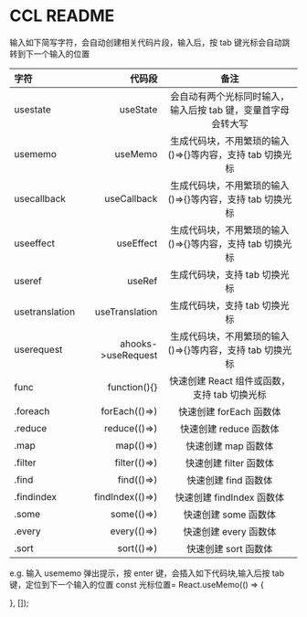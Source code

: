 # CCL README

输入如下简写字符，会自动创建相关代码片段，输入后，按 tab 键光标会自动跳转到下一个输入的位置

| 字符           |             代码段 |                             备注                              |
| :------------- | -----------------: | :-----------------------------------------------------------: |
| usestate       |           useState | 会自动有两个光标同时输入，输入后按 tab 键，变量首字母会转大写 |
| usememo        |            useMemo |   生成代码块，不用繁琐的输入()=>{}等内容，支持 tab 切换光标   |
| usecallback    |        useCallback |   生成代码块，不用繁琐的输入()=>{}等内容，支持 tab 切换光标   |
| useeffect      |          useEffect |   生成代码块，不用繁琐的输入()=>{}等内容，支持 tab 切换光标   |
| useref         |             useRef |                 生成代码块，支持 tab 切换光标                 |
| usetranslation |     useTranslation |                 生成代码块，支持 tab 切换光标                 |
| userequest     | ahooks->useRequest |   生成代码块，不用繁琐的输入()=>{}等内容，支持 tab 切换光标   |
| func           |       function(){} |         快速创建 React 组件或函数，支持 tab 切换光标          |
| .foreach       |      forEach(()=>) |                    快速创建 forEach 函数体                    |
| .reduce        |       reduce(()=>) |                    快速创建 reduce 函数体                     |
| .map           |          map(()=>) |                      快速创建 map 函数体                      |
| .filter        |       filter(()=>) |                    快速创建 filter 函数体                     |
| .find          |         find(()=>) |                     快速创建 find 函数体                      |
| .findindex     |    findIndex(()=>) |                   快速创建 findIndex 函数体                   |
| .some          |         some(()=>) |                     快速创建 some 函数体                      |
| .every         |        every(()=>) |                     快速创建 every 函数体                     |
| .sort          |         sort(()=>) |                     快速创建 sort 函数体                      |

e.g.
输入 usememo 弹出提示，按 enter 键，会插入如下代码块,输入后按 tab 键，定位到下一个输入的位置
const 光标位置= React.useMemo(() => {

}, []);
